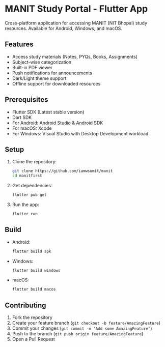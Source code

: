 # MANIT Study Portal - Flutter App

Cross-platform application for accessing MANIT (NIT Bhopal) study resources. Available for Android, Windows, and macOS.

## Features

- Access study materials (Notes, PYQs, Books, Assignments)
- Subject-wise categorization
- Built-in PDF viewer
- Push notifications for announcements
- Dark/Light theme support
- Offline support for downloaded resources

## Prerequisites

- Flutter SDK (Latest stable version)
- Dart SDK
- For Android: Android Studio & Android SDK
- For macOS: Xcode
- For Windows: Visual Studio with Desktop Development workload

## Setup

1. Clone the repository:
   ```bash
   git clone https://github.com/iamwsumit/manit
   cd manitfirst
   ```

2. Get dependencies:
   ```bash
   flutter pub get
   ```

3. Run the app:
   ```bash
   flutter run
   ```

## Build

- Android:
  ```bash
  flutter build apk
  ```

- Windows:
  ```bash
  flutter build windows
  ```

- macOS:
  ```bash
  flutter build macos
  ```

## Contributing

1. Fork the repository
2. Create your feature branch (`git checkout -b feature/AmazingFeature`)
3. Commit your changes (`git commit -m 'Add some AmazingFeature'`)
4. Push to the branch (`git push origin feature/AmazingFeature`)
5. Open a Pull Request
